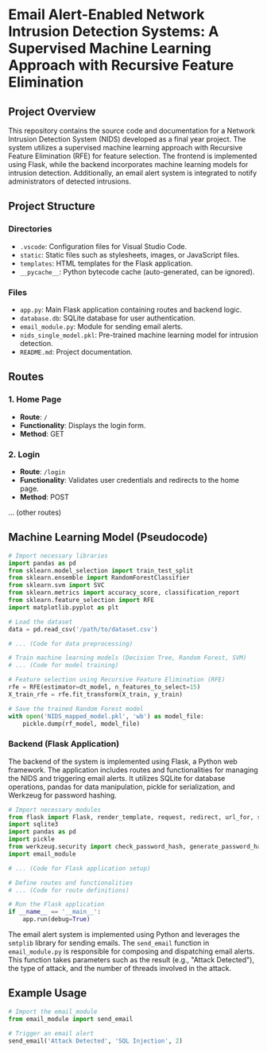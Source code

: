 # Email Alert-Enabled Network Intrusion Detection Systems: A Supervised Machine Learning Approach with Recursive Feature Elimination

## Project Overview

This repository contains the source code and documentation for a Network Intrusion Detection System (NIDS) developed as a final year project. The system utilizes a supervised machine learning approach with Recursive Feature Elimination (RFE) for feature selection. The frontend is implemented using Flask, while the backend incorporates machine learning models for intrusion detection. Additionally, an email alert system is integrated to notify administrators of detected intrusions.

## Project Structure

### Directories

- `.vscode`: Configuration files for Visual Studio Code.
- `static`: Static files such as stylesheets, images, or JavaScript files.
- `templates`: HTML templates for the Flask application.
- `__pycache__`: Python bytecode cache (auto-generated, can be ignored).

### Files

- `app.py`: Main Flask application containing routes and backend logic.
- `database.db`: SQLite database for user authentication.
- `email_module.py`: Module for sending email alerts.
- `nids_single_model.pkl`: Pre-trained machine learning model for intrusion detection.
- `README.md`: Project documentation.

## Routes

### 1. Home Page

- **Route**: `/`
- **Functionality**: Displays the login form.
- **Method**: GET

### 2. Login

- **Route**: `/login`
- **Functionality**: Validates user credentials and redirects to the home page.
- **Method**: POST

... (other routes)

## Machine Learning Model (Pseudocode)

```python
# Import necessary libraries
import pandas as pd
from sklearn.model_selection import train_test_split
from sklearn.ensemble import RandomForestClassifier
from sklearn.svm import SVC
from sklearn.metrics import accuracy_score, classification_report
from sklearn.feature_selection import RFE
import matplotlib.pyplot as plt

# Load the dataset
data = pd.read_csv('/path/to/dataset.csv')

# ... (Code for data preprocessing)

# Train machine learning models (Decision Tree, Random Forest, SVM)
# ... (Code for model training)

# Feature selection using Recursive Feature Elimination (RFE)
rfe = RFE(estimator=dt_model, n_features_to_select=15)
X_train_rfe = rfe.fit_transform(X_train, y_train)

# Save the trained Random Forest model
with open('NIDS_mapped_model.pkl', 'wb') as model_file:
    pickle.dump(rf_model, model_file)
```

### Backend (Flask Application)

The backend of the system is implemented using Flask, a Python web framework. The application includes routes and functionalities for managing the NIDS and triggering email alerts. It utilizes SQLite for database operations, pandas for data manipulation, pickle for serialization, and Werkzeug for password hashing.

```python
# Import necessary modules
from flask import Flask, render_template, request, redirect, url_for, session
import sqlite3
import pandas as pd
import pickle
from werkzeug.security import check_password_hash, generate_password_hash
import email_module

# ... (Code for Flask application setup)

# Define routes and functionalities
# ... (Code for route definitions)

# Run the Flask application
if __name__ == '__main__':
    app.run(debug=True)
```


The email alert system is implemented using Python and leverages the `smtplib` library for sending emails. The `send_email` function in `email_module.py` is responsible for composing and dispatching email alerts. This function takes parameters such as the result (e.g., "Attack Detected"), the type of attack, and the number of threads involved in the attack.

## Example Usage

```python
# Import the email_module
from email_module import send_email

# Trigger an email alert
send_email('Attack Detected', 'SQL Injection', 2)
```

